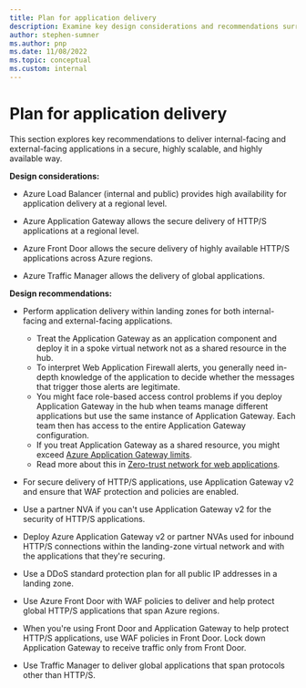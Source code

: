 ```yaml
---
title: Plan for application delivery
description: Examine key design considerations and recommendations surrounding the delivery of applications in a secure way.
author: stephen-sumner
ms.author: pnp
ms.date: 11/08/2022
ms.topic: conceptual
ms.custom: internal
---
```


# Plan for application delivery

This section explores key recommendations to deliver internal-facing and external-facing applications in a secure, highly scalable, and highly available way.

**Design considerations:**

- Azure Load Balancer (internal and public) provides high availability for application delivery at a regional level.

- Azure Application Gateway allows the secure delivery of HTTP/S applications at a regional level.

- Azure Front Door allows the secure delivery of highly available HTTP/S applications across Azure regions.

- Azure Traffic Manager allows the delivery of global applications.

**Design recommendations:**

- Perform application delivery within landing zones for both internal-facing and external-facing applications. 
  - Treat the Application Gateway as an application component and deploy it in a spoke virtual network not as a shared resource in the hub.
  - To interpret Web Application Firewall alerts, you generally need in-depth knowledge of the application to decide whether the messages that trigger those alerts are legitimate.
  - You might face role-based access control problems if you deploy Application Gateway in the hub when teams manage different applications but use the same instance of Application Gateway. Each team then has access to the entire Application Gateway configuration.
  - If you treat Application Gateway as a shared resource, you might exceed [Azure Application Gateway limits](/azure/azure-resource-manager/management/azure-subscription-service-limits#application-gateway-limits).
  - Read more about this in [Zero-trust network for web applications](/azure/architecture/example-scenario/gateway/application-gateway-before-azure-firewall).

- For secure delivery of HTTP/S applications, use Application Gateway v2 and ensure that WAF protection and policies are enabled.

- Use a partner NVA if you can't use Application Gateway v2 for the security of HTTP/S applications.

- Deploy Azure Application Gateway v2 or partner NVAs used for inbound HTTP/S connections within the landing-zone virtual network and with the applications that they're securing.

- Use a DDoS standard protection plan for all public IP addresses in a landing zone.

- Use Azure Front Door with WAF policies to deliver and help protect global HTTP/S applications that span Azure regions.

- When you're using Front Door and Application Gateway to help protect HTTP/S applications, use WAF policies in Front Door. Lock down Application Gateway to receive traffic only from Front Door.

- Use Traffic Manager to deliver global applications that span protocols other than HTTP/S.
